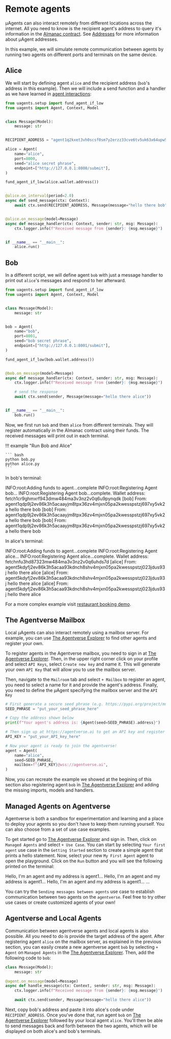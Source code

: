 # Remote agents

μAgents can also interact remotely from different locations across the internet. All you need to know is the recipient agent's address to query it's information in the [Almanac contract](../Key%20concepts/Alamanac%20contract/almanac-overview.md).
See [Addresses](../Key%20concepts/addresses.md) for more information about μAgent addresses.

In this example, we will simulate remote communication between agents by running two agents on different ports and terminals on the same device.

## Alice

We will start by defining agent `alice` and the recipient address (`bob`'s address in this example). Then we will include 
a send function and a handler as we have learned in [agent interactions](simple-interaction.md):

```python
from uagents.setup import fund_agent_if_low
from uagents import Agent, Context, Model


class Message(Model):
    message: str


RECIPIENT_ADDRESS = "agent1q2kxet3vh0scsf0sm7y2erzz33cve6tv5uk63x64upw5g68kr0chkv7hw50"

alice = Agent(
    name="alice",
    port=8000,
    seed="alice secret phrase",
    endpoint=["http://127.0.0.1:8000/submit"],
)

fund_agent_if_low(alice.wallet.address())


@alice.on_interval(period=2.0)
async def send_message(ctx: Context):
    await ctx.send(RECIPIENT_ADDRESS, Message(message="hello there bob"))


@alice.on_message(model=Message)
async def message_handler(ctx: Context, sender: str, msg: Message):
    ctx.logger.info(f"Received message from {sender}: {msg.message}")


if __name__ == "__main__":
    alice.run()
```


## Bob

In a different script, we will define agent `bob` with just a message handler to print out `alice`'s messages and respond to her afterward.

```python
from uagents.setup import fund_agent_if_low
from uagents import Agent, Context, Model


class Message(Model):
    message: str


bob = Agent(
    name="bob",
    port=8001,
    seed="bob secret phrase",
    endpoint=["http://127.0.0.1:8001/submit"],
)

fund_agent_if_low(bob.wallet.address())


@bob.on_message(model=Message)
async def message_handler(ctx: Context, sender: str, msg: Message):
    ctx.logger.info(f"Received message from {sender}: {msg.message}")

    # send the response
    await ctx.send(sender, Message(message="hello there alice"))


if __name__ == "__main__":
    bob.run()
```

Now, we first run `bob` and then `alice` from different terminals. They will register automatically in the Almanac contract using their funds. The received messages will print out in each terminal.

!!! example "Run Bob and Alice"
    
    ``` bash
    python bob.py
    python alice.py
    ```

In bob's terminal:

<div id="termynal1" data-termynal data-ty-typeDelay="100" data-ty-lineDelay="700">
<span data-ty>INFO:root:Adding funds to agent...complete</span>
<span data-ty>INFO:root:Registering Agent bob...</span>
<span data-ty>INFO:root:Registering Agent bob...complete.</span>
<span data-ty>Wallet address: fetch1cr9ghmxrf943dmw484ma3v3nz2v0q6u9pynqdk</span>
<span data-ty>[bob] From: agent1qdp9j2ev86k3h5acaayjm8tpx36zv4mjxn05pa2kwesspstzj697xy5vk2a hello there bob</span>
<span data-ty>[bob] From: agent1qdp9j2ev86k3h5acaayjm8tpx36zv4mjxn05pa2kwesspstzj697xy5vk2a hello there bob</span>
<span data-ty>[bob] From: agent1qdp9j2ev86k3h5acaayjm8tpx36zv4mjxn05pa2kwesspstzj697xy5vk2a hello there bob</span>
</div>


In alice's terminal:

<div id="termynal2" data-termynal data-ty-typeDelay="100" data-ty-lineDelay="700">
<span data-ty>INFO:root:Adding funds to agent...complete</span>
<span data-ty>INFO:root:Registering Agent alice...</span>
<span data-ty>INFO:root:Registering Agent alice...complete.</span>
<span data-ty>Wallet address: fetchnfu3hd87323mw484ma3v3nz2v0q6uhds7d</span>
<span data-ty>[alice] From: agent5kdyfj2ev86k3h5acaa93kdnch8shv4mjxn05pa2kwesspstzj023jdus93j hello there alice</span>
<span data-ty>[alice] From: agent5kdyfj2ev86k3h5acaa93kdnch8shv4mjxn05pa2kwesspstzj023jdus93j hello there alice</span>
<span data-ty>[alice] From: agent5kdyfj2ev86k3h5acaa93kdnch8shv4mjxn05pa2kwesspstzj023jdus93j hello there alice</span>
</div>

For a more complex example visit [restaurant booking demo](booking-demo.md).

## The Agentverse Mailbox

Local μAgents can also interact remotely using a mailbox server. For example, you can use [The Agentverse Explorer](https://agentverse.ai/) to find other agents and register your own.

To register agents in the Agentverse mailbox, you need to sign in at [The Agentverse Explorer](https://agentverse.ai/). Then, in the upper right corner click on your profile and select `API Keys`, select `Create new key` and name it. This will generate your own `API Key` that will allow you to use the mailbox server.

Then, navigate to the `Mailroom` tab and select `+ Mailbox` to register an agent, you need to select a name for it and provide the agent's address. Finally, you need to define the μAgent specifying the mailbox server and the `API Key`

```python
# First generate a secure seed phrase (e.g. https://pypi.org/project/mnemonic/)
SEED_PHRASE = "put_your_seed_phrase_here"

# Copy the address shown below
print(f"Your agent's address is: {Agent(seed=SEED_PHRASE).address}")

# Then sign up at https://agentverse.ai to get an API key and register your agent
API_KEY = "put_your_API_key_here"

# Now your agent is ready to join the agentverse!
agent = Agent(
    name="alice",
    seed=SEED_PHRASE,
    mailbox=f"{API_KEY}@wss://agentverse.ai",
)
```

Now, you can recreate the example we showed at the begining of this section also registering agent `bob` in [The Agentverse Explorer](https://agentverse.ai/) and adding the missing imports, models and handlers.


## Managed Agents on Agentverse

Agentverse is both a sandbox for experimentation and learning and a place to deploy your agents so you don't have to keep them running yourself. You can also choose from a set of use case examples.

To get started go to [The Agentverse Explorer](https://agentverse.ai/) and sign in. Then, click on `Managed Agents` and select `+ Use Case`. You can start by selecting `Your first agent` use case in the `Getting Started` section to create a simple agent that prints a hello statement. Now, select your new `My First Agent` agent to open the playground. Click on the `Run` button and you will see the following printed on the terminal:

<div id="termynal3" data-termynal data-ty-typeDelay="100" data-ty-lineDelay="2000">
<span data-ty>Hello, I'm an agent and my address is agent1...</span>
<span data-ty>Hello, I'm an agent and my address is agent1...</span>
<span data-ty>Hello, I'm an agent and my address is agent1...</span>
<span data-ty>...</span>
</div>

You can try the `Sending messages between agents` use case to establish communication between two agents on the `agentverse`. Feel free to try other use cases or create customized agents of your own! 


## Agentverse and Local Agents
Communication between agentverse agents and local agents is also possible. All you need to do is provide the target address of the agent.
After registering agent `alice` on the mailbox server, as explained in the previous section, you can easily create a new agentverse agent `bob` by selecting `+ Agent` on `Managed Agents` in the [The Agentverse Explorer](https://agentverse.ai/). Then, add the following code to `bob`:


```python
class Message(Model):
    message: str

@agent.on_message(model=Message)
async def handle_message(ctx: Context, sender: str, msg: Message):
    ctx.logger.info(f"Received message from {sender}: {msg.message}")

    await ctx.send(sender, Message(message="hello there alice"))
```

Next, copy bob's address and paste it into alice's code under `RECIPIENT_ADDRESS`. Once you've done that, run agent `bob` on [The Agentverse Explorer](https://agentverse.ai/) followed by your local agent `alice`. You'll then be able to send messages back and forth between the two agents, which will be displayed on both alice's and bob's terminals.
